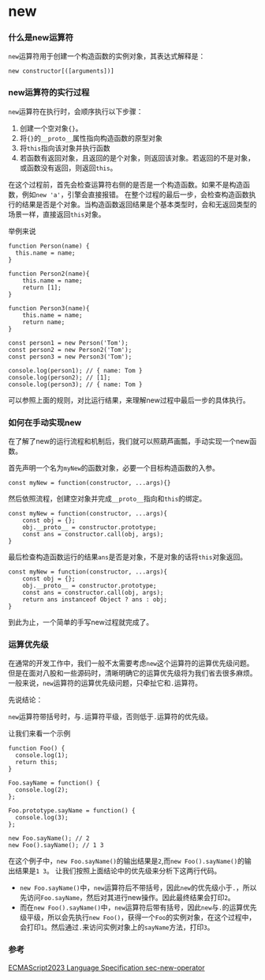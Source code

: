 # new

### 什么是new运算符

`new`运算符用于创建一个构造函数的实例对象，其表达式解释是：

`new constructor[([arguments])]`

### new运算符的实行过程

`new`运算符在执行时，会顺序执行以下步骤：

1. 创建一个空对象`{}`。
2. 将`{}`的`__proto__`属性指向构造函数的原型对象
3. 将`this`指向该对象并执行函数
4. 若函数有返回对象，且返回的是个对象，则返回该对象。若返回的不是对象，或函数没有返回，则返回`this`。

在这个过程前，首先会检查运算符右侧的是否是一个构造函数。如果不是构造函数，例如`new 'a'`，引擎会直接报错。
在整个过程的最后一步，会检查构造函数执行的结果是否是个对象。当构造函数返回结果是个基本类型时，会和无返回类型的场景一样，直接返回`this`对象。

举例来说
```
function Person(name) {
  this.name = name;
}

function Person2(name){
    this.name = name;
    return [1];
}

function Person3(name){
    this.name = name;
    return name;
}

const person1 = new Person('Tom');
const person2 = new Person2('Tom');
const person3 = new Person3('Tom');

console.log(person1); // { name: Tom }
console.log(person2); // [1];
console.log(person3); // { name: Tom } 
```

可以参照上面的规则，对比运行结果，来理解new过程中最后一步的具体执行。

### 如何在手动实现new

在了解了new的运行流程和机制后，我们就可以照葫芦画瓢，手动实现一个new函数。

首先声明一个名为`myNew`的函数对象，必要一个目标构造函数的入参。
```
const myNew = function(constructor, ...args){}
```
然后依照流程，创建空对象并完成`__proto__`指向和`this`的绑定。
```
const myNew = function(constructor, ...args){
    const obj = {};
    obj.__proto__ = constructor.prototype;
    const ans = constructor.call(obj, args);
}
```
最后检查构造函数运行的结果`ans`是否是对象，不是对象的话将`this`对象返回。

```
const myNew = function(constructor, ...args){
    const obj = {};
    obj.__proto__ = constructor.prototype;
    const ans = constructor.call(obj, args);
    return ans instanceof Object ? ans : obj;
}
```
到此为止，一个简单的手写new过程就完成了。

### 运算优先级

在通常的开发工作中，我们一般不太需要考虑`new`这个运算符的运算优先级问题。但是在面对八股和一些源码时，清晰明确它的运算优先级将为我们省去很多麻烦。
一般来说，`new`运算符的运算优先级问题，只牵扯它和`.`运算符。

先说结论：

`new`运算符带括号时，与`.`运算符平级，否则低于`.`运算符的优先级。

让我们来看一个示例

```
function Foo() {
  console.log(1);
  return this;
}

Foo.sayName = function() {
  console.log(2);
};

Foo.prototype.sayName = function() {
  console.log(3);
};

new Foo.sayName(); // 2
new Foo().sayName(); // 1 3
```

在这个例子中，`new Foo.sayName()`的输出结果是`2`,而`new Foo().sayName()`的输出结果是`1 3`。
让我们按照上面结论中的优先级来分析下这两行代码。

+ `new Foo.sayName()`中，`new`运算符后不带括号，因此`new`的优先级小于`.`，所以先访问`Foo.sayName`，然后对其进行new操作。因此最终结果会打印`2`。
+ 而在`new Foo().sayName()`中，`new`运算符后带有括号，因此`new`与`.`的运算优先级平级，所以会先执行`new Foo()`，获得一个`Foo`的实例对象，在这个过程中，会打印`1`。然后通过`.`来访问实例对象上的`sayName`方法，打印`3`。

### 参考
[ECMAScript2023 Language Specification sec-new-operator](https://tc39.es/ecma262/#sec-new-operator)